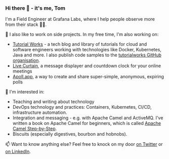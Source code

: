 ### Hi there 👋 - it's me, Tom

I'm a Field Engineer at Grafana Labs, where I help people observe more from their stack 🕵️‍♂️.

🔭 I also like to work on side projects. In my free time, I'm also working on:

- [Tutorial Works][tw] - a tech blog and library of tutorials for cloud and software engineers working with technologies like Docker, Kubernetes, Java and more. I also publish code samples to the [tutorialworks GitHub organisation][tworg].
- [Live Curtain][lc], a message displayer and countdown clock for your online meetings
- [Apoll.app][apoll], a way to create and share super-simple, anonymous, expiring polls

🤔 I'm interested in:

- Teaching and writing about technology
- DevOps technology and practices: Containers, Kubernetes, CI/CD, infrastructure automation.
- Integration and messaging - e.g. with Apache Camel and ActiveMQ. I've written a book on Apache Camel for beginners, which is called [Apache Camel Step-by-Step][camelsbs].
- Biscuits (especially digestives, bourbon and hobnobs).

📫 Want to know anything else? Feel free to knock on my door [on Twitter][twitter] or [on LinkedIn][linkedin].

[tomd]: https://tomd.xyz
[tw]: https://www.tutorialworks.com
[disco]: https://www.discochap.com
[discosrc]: https://github.com/monodot/discochap
[camelsbs]: https://tomd.xyz/camelstepbystep
[linkedin]: https://www.linkedin.com/in/tomint/
[twitter]: https://twitter.com/monodot
[lc]: https://livecurtain.com
[apoll]: https://apoll.app
[tworg]: https://github.com/tutorialworks

